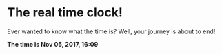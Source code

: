 # The real time clock!

Ever wanted to know what the time is? Well, your journey is about to end!

**The time is Nov 05, 2017, 16:09**